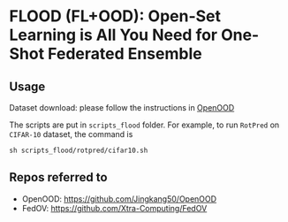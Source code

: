 # FLOOD (FL+OOD): Open-Set Learning is All You Need for One-Shot Federated Ensemble

## Usage

Dataset download: please follow the instructions in [OpenOOD](https://github.com/Jingkang50/OpenOOD#data)

The scripts are put in `scripts_flood` folder. For example, to run `RotPred` on `CIFAR-10` dataset, the command is
```
sh scripts_flood/rotpred/cifar10.sh
```

## Repos referred to
* OpenOOD: https://github.com/Jingkang50/OpenOOD
* FedOV: https://github.com/Xtra-Computing/FedOV

